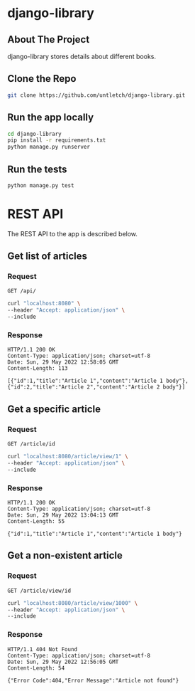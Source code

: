 # django-library

## About The Project
django-library stores details about different books.

## Clone the Repo

```sh
git clone https://github.com/untletch/django-library.git
```

## Run the app locally

```sh
cd django-library
pip install -r requirements.txt
python manage.py runserver
```

## Run the tests

```sh
python manage.py test
```

# REST API

The REST API to the app is described below.

## Get list of articles

### Request

`GET /api/`

```sh
curl "localhost:8080" \
--header "Accept: application/json" \
--include
```

### Response

```console
HTTP/1.1 200 OK
Content-Type: application/json; charset=utf-8
Date: Sun, 29 May 2022 12:58:05 GMT
Content-Length: 113

[{"id":1,"title":"Article 1","content":"Article 1 body"},{"id":2,"title":"Article 2","content":"Article 2 body"}]
```

## Get a specific article

### Request

`GET /article/id`

```sh
curl "localhost:8080/article/view/1" \
--header "Accept: application/json" \
--include
```

### Response

```console
HTTP/1.1 200 OK
Content-Type: application/json; charset=utf-8
Date: Sun, 29 May 2022 13:04:13 GMT
Content-Length: 55

{"id":1,"title":"Article 1","content":"Article 1 body"}
```

## Get a non-existent article

### Request

`GET /article/view/id`

```sh
curl "localhost:8080/article/view/1000" \
--header "Accept: application/json" \
--include
```

### Response
```console
HTTP/1.1 404 Not Found
Content-Type: application/json; charset=utf-8
Date: Sun, 29 May 2022 12:56:05 GMT
Content-Length: 54

{"Error Code":404,"Error Message":"Article not found"}
```
